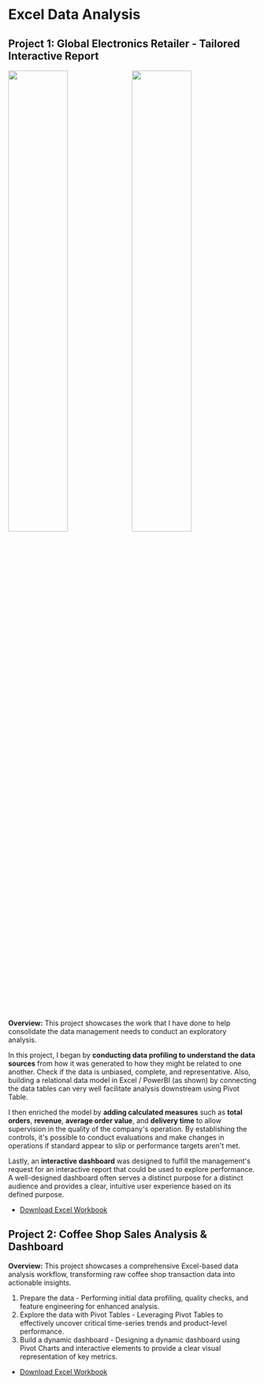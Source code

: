 # Excel Data Analysis 

## Project 1: Global Electronics Retailer - Tailored Interactive Report
<p float="left">
  <img width="49%" height="auto" src="https://github.com/user-attachments/assets/2defa88c-f9a8-4343-a352-90444ea553a1" />
  <img width="49%" height="auto" src="https://github.com/user-attachments/assets/2b5d9056-bb29-4bc1-a9c1-0fc81980bd0f" /> 
</p>

**Overview:** This project showcases the work that I have done to help consolidate the data management needs to conduct an exploratory analysis.  

In this project, I began by **conducting data profiling to understand the data sources** from how it was generated to how they might be related to one another. Check if the data is unbiased, complete, and representative. Also, building a relational data model in Excel / PowerBI (as shown) by connecting the data tables can very well facilitate analysis downstream using Pivot Table.  

I then enriched the model by **adding calculated measures** such as **total orders**, **revenue**, **average order value**, and **delivery time** to allow supervision in the quality of the company's operation. By establishing the controls, it's possible to conduct evaluations and make changes in operations if standard appear to slip or performance targets aren't met.

Lastly, an **interactive dashboard** was designed to fulfill the management's request for an interactive report that could be used to explore performance. A well-designed dashboard often serves a distinct purpose for a distinct audience and provides a clear, intuitive user experience based on its defined purpose.    

- [Download Excel Workbook](https://github.com/LyKenn-DS/Excel-Projects/blob/5136c8c8709794c1a34f57bdfec9d283c5e10ab2/SalesInteractiveReport.xlsx)  

## Project 2: Coffee Shop Sales Analysis & Dashboard
**Overview:** This project showcases a comprehensive Excel-based data analysis workflow, transforming raw coffee shop transaction data into actionable insights.
  1. Prepare the data - Performing initial data profiling, quality checks, and feature engineering for enhanced analysis.
  2. Explore the data with Pivot Tables - Leveraging Pivot Tables to effectively uncover critical time-series trends and product-level performance.
  3. Build a dynamic dashboard - Designing a dynamic dashboard using Pivot Charts and interactive elements to provide a clear visual representation of key metrics. 
- [Download Excel Workbook](https://github.com/LyKenn-DS/Excel-Projects/blob/c171b45f37f23122728159de36cf6251b70d6198/Coffee%20Shop%20Sales.xlsx)




